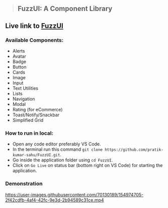 > ## FuzzUI: A Component Library

## Live link to [FuzzUI](https://fuzz-ui.netlify.app/)

### Available Components:

- Alerts
- Avatar
- Badge
- Button
- Cards
- Image
- Input
- Text Utilities
- Lists
- Navigation
- Modal
- Rating (for eCommerce)
- Toast/Notify/Snackbar
- Simplified Grid

### How to run in local:

- Open any code editor preferably VS Code.
- In the terminal run this command `git clone https://github.com/pratik-kumar-sahu/FuzzUI.git`.
- Go inside the application folder using `cd FuzzUI`.
- Click on `Go Live` on status bar (bottom right on VS Code) for starting the application.

### Demonstration

https://user-images.githubusercontent.com/70130189/154974705-2f42cdfb-4af4-42fc-9e3d-2b94589c31ce.mp4
